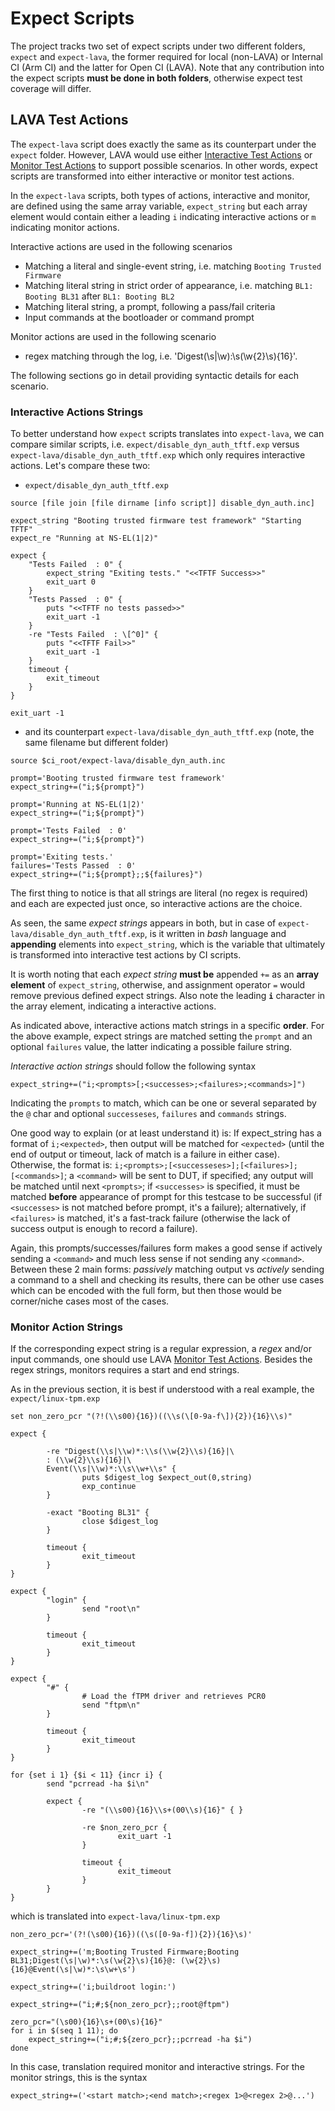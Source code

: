 # Expect Scripts

The project tracks two set of expect scripts under two different folders, `expect` and
`expect-lava`, the former required for local (non-LAVA) or Internal CI (Arm CI) and
the latter for Open CI (LAVA). Note that any contribution into the expect scripts
**must be done in both folders**, otherwise expect test coverage will differ.

## LAVA Test Actions

The `expect-lava` script does exactly the same as its counterpart under the `expect`
folder. However, LAVA would use either [Interactive Test Actions](https://validation.linaro.org/static/docs/v2/actions-test.html#interactive-test-action)
or [Monitor Test Actions](https://validation.linaro.org/static/docs/v2/monitors.html) to
support possible scenarios. In other words, expect scripts are transformed into either
interactive or monitor test actions.

In the `expect-lava` scripts, both types of actions, interactive and monitor, are defined
using the same array variable, `expect_string` but each array element would contain either
a leading `i` indicating interactive actions or `m` indicating monitor actions.


Interactive actions are used in the following scenarios

* Matching a literal and single-event string, i.e. matching `Booting Trusted Firmware`
* Matching literal string in strict order of appearance, i.e. matching `BL1: Booting BL31`
after `BL1: Booting BL2`
* Matching literal string, a prompt, following a pass/fail criteria
* Input commands at the bootloader or command prompt

Monitor actions are used in the following scenario

* regex matching through the log, i.e. 'Digest(\s|\w):\s(\w{2}\s){16}'. 

The following sections go in detail providing syntactic details for each scenario.

### Interactive Actions Strings

To better understand how `expect` scripts translates into `expect-lava`, we can compare similar
scripts, i.e. `expect/disable_dyn_auth_tftf.exp` versus `expect-lava/disable_dyn_auth_tftf.exp` which only requires interactive
actions. Let's compare these two:

* `expect/disable_dyn_auth_tftf.exp`

```
source [file join [file dirname [info script]] disable_dyn_auth.inc]

expect_string "Booting trusted firmware test framework" "Starting TFTF"
expect_re "Running at NS-EL(1|2)"

expect {
	"Tests Failed  : 0" {
		expect_string "Exiting tests." "<<TFTF Success>>"
		exit_uart 0
	}
	"Tests Passed  : 0" {
		puts "<<TFTF no tests passed>>"
		exit_uart -1
	}
	-re "Tests Failed  : \[^0]" {
		puts "<<TFTF Fail>>"
		exit_uart -1
	}
	timeout {
		exit_timeout
	}
}

exit_uart -1
```

* and its counterpart `expect-lava/disable_dyn_auth_tftf.exp` (note, the same filename but different folder)

```
source $ci_root/expect-lava/disable_dyn_auth.inc

prompt='Booting trusted firmware test framework'
expect_string+=("i;${prompt}")

prompt='Running at NS-EL(1|2)'
expect_string+=("i;${prompt}")

prompt='Tests Failed  : 0'
expect_string+=("i;${prompt}")

prompt='Exiting tests.'
failures='Tests Passed  : 0'
expect_string+=("i;${prompt};;${failures}")
```

The first thing to notice is that all strings are literal (no regex is required) and each are expected
just once, so interactive actions are the choice.

As seen, the same *expect strings* appears in both, but in case of `expect-lava/disable_dyn_auth_tftf.exp`,
is it written in *bash* language and **appending** elements into `expect_string`, which is the variable
that ultimately is transformed into interactive test actions by CI scripts.

It is worth noting that each *expect string* **must be** appended `+=` as an
**array element** of `expect_string`, otherwise, and assignment operator `=` would remove
previous defined expect strings. Also note the leading **`i`** character in the array element,
indicating a interactive actions.

As indicated above, interactive actions match strings in a specific **order**.
For the above example, expect strings are matched setting the `prompt` and an optional
`failures` value, the latter indicating a possible failure string.

*Interactive action strings* should follow the following syntax

```
expect_string+=("i;<prompts>[;<successes>;<failures>;<commands>]")
```

Indicating the `prompts` to match, which can be one or several separated by the `@` char and
optional `successeses`, `failures` and `commands` strings.

One good way to explain (or at least understand it) is: If expect_string has a format of `i;<expected>`,
then output will be matched for `<expected>` (until the end of output or timeout, lack of match is a
failure in either case). Otherwise, the format is: `i;<prompts>;[<successeses>];[<failures>];[<commands>]`;
a `<command>` will be sent to DUT, if specified; any output will be matched until next `<prompts>`;
if `<successes>` is specified, it must be matched **before** appearance of prompt for this testcase
to be successful (if `<successes>` is not matched before prompt, it's a failure); alternatively,
if `<failures>` is matched, it's a fast-track failure (otherwise the lack of success output is
enough to record a failure).

Again, this prompts/successes/failures form makes a good sense if actively sending a `<command>`
and much less sense if not sending any `<command>`. Between these 2 main forms: *passively* matching output
vs *actively* sending a command to a shell and checking its results, there can be other use cases
which can be encoded with the full form, but then those would be corner/niche cases most of the cases.

### Monitor Action Strings

If the corresponding expect string is a regular expression, a *regex* and/or input commands,  one should
use LAVA [Monitor Test Actions](https://validation.linaro.org/static/docs/v2/monitors.html). Besides the
regex strings, monitors requires a start and end strings.

As in the previous section, it is best if understood with a real example, the `expect/linux-tpm.exp`

```
set non_zero_pcr "(?!(\\s00){16})((\\s(\[0-9a-f\]){2}){16}\\s)"

expect {

        -re "Digest(\\s|\\w)*:\\s(\\w{2}\\s){16}|\
        : (\\w{2}\\s){16}|\
        Event(\\s|\\w)*:\\s\\w+\\s" {
                puts $digest_log $expect_out(0,string)
                exp_continue
        }

        -exact "Booting BL31" {
                close $digest_log
        }

        timeout {
                exit_timeout
        }
}

expect {
        "login" {
                send "root\n"
        }

        timeout {
                exit_timeout
        }
}

expect {
        "#" {
                # Load the fTPM driver and retrieves PCR0
                send "ftpm\n"
        }

        timeout {
                exit_timeout
        }
}

for {set i 1} {$i < 11} {incr i} {
        send "pcrread -ha $i\n"

        expect {
                -re "(\\s00){16}\\s+(00\\s){16}" { }

                -re $non_zero_pcr {
                        exit_uart -1
                }

                timeout {
                        exit_timeout
                }
        }
}
```

which is translated into `expect-lava/linux-tpm.exp`

```
non_zero_pcr='(?!(\s00){16})((\s([0-9a-f]){2}){16}\s)'

expect_string+=('m;Booting Trusted Firmware;Booting BL31;Digest(\s|\w)*:\s(\w{2}\s){16}@: (\w{2}\s){16}@Event(\s|\w)*:\s\w+\s')

expect_string+=('i;buildroot login:')

expect_string+=("i;#;${non_zero_pcr};;root@ftpm")

zero_pcr="(\s00){16}\s+(00\s){16}"
for i in $(seq 1 11); do
    expect_string+=("i;#;${zero_pcr};;pcrread -ha $i")
done
```

In this case, translation required monitor and interactive strings. For the monitor strings, this is the syntax

```
expect_string+=('<start match>;<end match>;<regex 1>@<regex 2>@...')
```
